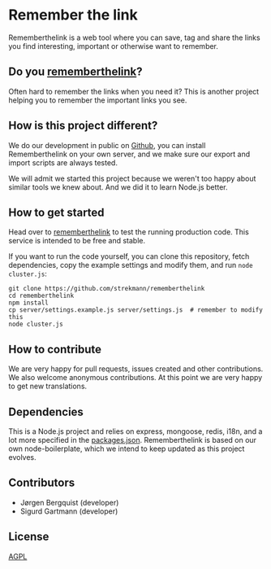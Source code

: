 Remember the link
=================

Rememberthelink is a web tool where you can save, tag and share the links you
find interesting, important or otherwise want to remember.

Do you [rememberthelink](http://rememberthelink.com)?
-----------------------------------------------------

Often hard to remember the links when you need it? This is another project
helping you to remember the important links you see.

How is this project different?
------------------------------

We do our development in public on
[Github](https://github.com/strekmann/rememberthelink), you can install
Rememberthelink on your own server, and we make sure our export and import
scripts are always tested.

We will admit we started this project because we weren't too happy about
similar tools we knew about. And we did it to learn Node.js better.

How to get started
------------------

Head over to [rememberthelink](http://rememberthelink.com) to test the running
production code. This service is intended to be free and stable.

If you want to run the code yourself, you can clone this repository, fetch
dependencies, copy the example settings and modify them, and run `node
cluster.js`:

    git clone https://github.com/strekmann/rememberthelink
    cd rememberthelink
    npm install
    cp server/settings.example.js server/settings.js  # remember to modify this
    node cluster.js

How to contribute
-----------------
We are very happy for pull requests, issues created and other contributions. We
also welcome anonymous contributions. At this point we are very happy to get
new translations.

Dependencies
------------

This is a Node.js project and relies on express, mongoose, redis, i18n, and a
lot more specified in the [packages.json](./packages.json).
Rememberthelink is based on our own node-boilerplate, which we intend to keep
updated as this project evolves.

Contributors
------------

- Jørgen Bergquist (developer)
- Sigurd Gartmann (developer)

License
-------

[AGPL](./LICENSE)
